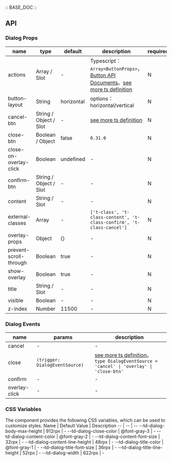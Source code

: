 :: BASE_DOC ::

## API
### Dialog Props

name | type | default | description | required
-- | -- | -- | -- | --
actions | Array / Slot | - | Typescript：`Array<ButtonProps>`，[Button API Documents](./button?tab=api)。[see more ts definition](https://github.com/Tencent/tdesign-miniprogram/tree/develop/src/dialog/type.ts) | N
button-layout | String | horizontal | options：horizontal/vertical | N
cancel-btn | String / Object / Slot | - | [see more ts definition](https://github.com/Tencent/tdesign-miniprogram/tree/develop/src/dialog/type.ts) | N
close-btn | Boolean / Object | false | `0.31.0` | N
close-on-overlay-click | Boolean | undefined | \- | N
confirm-btn | String / Object / Slot | - | \- | N
content | String / Slot | - | \- | N
external-classes | Array | - | `['t-class', 't-class-content', 't-class-confirm', 't-class-cancel']` | N
overlay-props | Object | {} | \- | N
prevent-scroll-through | Boolean | true | \- | N
show-overlay | Boolean | true | \- | N
title | String / Slot | - | \- | N
visible | Boolean | - | \- | N
z-index | Number | 11500 | \- | N

### Dialog Events

name | params | description
-- | -- | --
cancel | - | \-
close | `(trigger: DialogEventSource)` | [see more ts definition](https://github.com/Tencent/tdesign-miniprogram/tree/develop/src/dialog/type.ts)。<br/>`type DialogEventSource = 'cancel' \| 'overlay' \| 'close-btn'`<br/>
confirm | - | \-
overlay-click | - | \-


### CSS Variables
The component provides the following CSS variables, which can be used to customize styles.
Name | Default Value | Description 
-- | -- | --
--td-dialog-body-max-height | 912rpx | - 
--td-dialog-close-color | @font-gray-3 | - 
--td-dialog-content-color | @font-gray-2 | - 
--td-dialog-content-font-size | 32rpx | - 
--td-dialog-content-line-height | 48rpx | - 
--td-dialog-title-color | @font-gray-1 | - 
--td-dialog-title-font-size | 36rpx | - 
--td-dialog-title-line-height | 52rpx | - 
--td-dialog-width | 622rpx | - 
